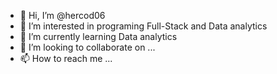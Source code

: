 - 👋 Hi, I’m @hercod06
- 👀 I’m interested in programing Full-Stack and Data analytics
- 🌱 I’m currently learning Data analytics
- 💞️ I’m looking to collaborate on ...
- 📫 How to reach me ...

<!---
hercod06/hercod06 is a ✨ special ✨ repository because its `README.md` (this file) appears on your GitHub profile.
You can click the Preview link to take a look at your changes.
--->
